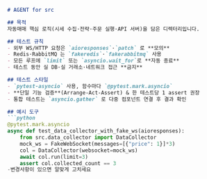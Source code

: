 ```markdown
# AGENT for src

## 목적
자동매매 핵심 로직(시세 수집·전략·주문 실행·API 서버)을 담은 디렉터리입니다.

## 테스트 규칙
- 외부 WS/HTTP 요청은 `aioresponses`·`patch` 로 **모의**  
- Redis·RabbitMQ 는 `fakeredis`·`fakerabbitmq` 사용  
- 모든 루프에 `limit` 또는 `asyncio.wait_for`로 **자동 종료**  
- 테스트 동안 실 DB·실 거래소·네트워크 접근 **금지**

## 테스트 스타일
- `pytest-asyncio` 사용, 함수마다 `@pytest.mark.asyncio`  
- **단일 기능 검증**(Arrange-Act-Assert) & 한 테스트당 1 assert 권장  
- 통합 테스트는 `asyncio.gather` 로 다중 컴포넌트 연결 후 결과 확인

## 예시 도구
```python
@pytest.mark.asyncio
async def test_data_collector_with_fake_ws(aioresponses):
    from src.data_collector import DataCollector
    mock_ws = FakeWebSocket(messages=[{"price": 1}]*3)
    col = DataCollector(websocket=mock_ws)
    await col.run(limit=3)
    assert col.collected_count == 3
-변경사항이 있으면 알맞게 고치세요